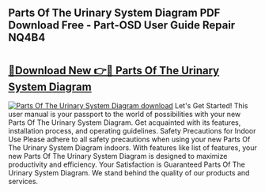 ## Parts Of The Urinary System Diagram PDF Download Free - Part-OSD User Guide Repair NQ4B4

# <h2><a href="http://dfl9lq.blite.top/?on=Parts+Of+The+Urinary+System+Diagram">🔗Download New 👉🔴 Parts Of The Urinary System Diagram</a></h2>

[![Parts Of The Urinary System Diagram download](https://i.imgur.com/lujVjoI.png)](http://dfl9lq.blite.top/?on=Parts+Of+The+Urinary+System+Diagram)
Let's Get Started! This user manual is your passport to the world of possibilities with your new Parts Of The Urinary System Diagram. Get acquainted with its features, installation process, and operating guidelines. Safety Precautions for Indoor Use Please adhere to all safety precautions when using your new Parts Of The Urinary System Diagram indoors. With features like list of features, your new Parts Of The Urinary System Diagram is designed to maximize productivity and efficiency. Your Satisfaction is Guaranteed Parts Of The Urinary System Diagram. We stand behind the quality of our products and services.
